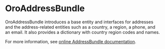 # OroAddressBundle

OroAddressBundle introduces a base entity and interfaces for addresses and the address-related entities such as a country, a region, a phone, and an email. It also provides a dictionary with country region codes and names.

For more information, see [online AddressBundle documentation](https://doc.oroinc.com/bundles/platform/AddressBundle/).
